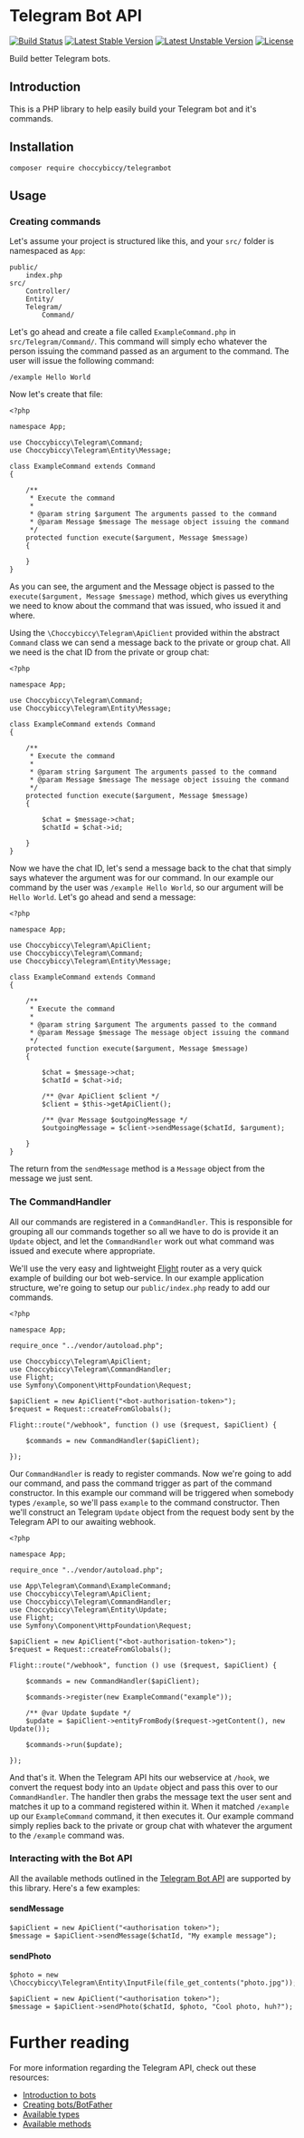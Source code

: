 # Telegram Bot API
[![Build Status](https://travis-ci.org/choccybiccy/telegrambot.svg?branch=master)](https://travis-ci.org/choccybiccy/telegrambot) 
[![Latest Stable Version](https://poser.pugx.org/choccybiccy/telegrambot/v/stable.svg)](https://packagist.org/packages/choccybiccy/telegrambot) 
[![Latest Unstable Version](https://poser.pugx.org/phpunit/phpunit/v/unstable)](//packagist.org/packages/phpunit/phpunit)
[![License](https://poser.pugx.org/choccybiccy/telegrambot/license.svg)](https://packagist.org/packages/choccybiccy/telegrambot)

Build better Telegram bots.

## Introduction
This is a PHP library to help easily build your Telegram bot and it's commands.

## Installation

    composer require choccybiccy/telegrambot

## Usage

### Creating commands
Let's assume your project is structured like this, and your `src/` folder is namespaced as `App`:

    public/
        index.php
    src/
        Controller/
        Entity/
        Telegram/
            Command/

Let's go ahead and create a file called `ExampleCommand.php` in `src/Telegram/Command/`. This command will simply
echo whatever the person issuing the command passed as an argument to the command. The user will issue the following
command:

    /example Hello World

Now let's create that file:

    <?php

    namespace App;

    use Choccybiccy\Telegram\Command;
    use Choccybiccy\Telegram\Entity\Message;

    class ExampleCommand extends Command
    {

        /**
         * Execute the command
         *
         * @param string $argument The arguments passed to the command
         * @param Message $message The message object issuing the command
         */
        protected function execute($argument, Message $message)
        {

        }
    }

As you can see, the argument and the Message object is passed to the `execute($argument, Message $message)` method,
which gives us everything we need to know about the command that was issued, who issued it and where.

Using the `\Choccybiccy\Telegram\ApiClient` provided within the abstract `Command` class we can send a message back to
the private or group chat. All we need is the chat ID from the private or group chat:

    <?php

    namespace App;

    use Choccybiccy\Telegram\Command;
    use Choccybiccy\Telegram\Entity\Message;

    class ExampleCommand extends Command
    {

        /**
         * Execute the command
         *
         * @param string $argument The arguments passed to the command
         * @param Message $message The message object issuing the command
         */
        protected function execute($argument, Message $message)
        {

            $chat = $message->chat;
            $chatId = $chat->id;

        }
    }

Now we have the chat ID, let's send a message back to the chat that simply says whatever the argument was for our
command. In our example our command by the user was `/example Hello World`, so our argument will be `Hello World`. Let's
go ahead and send a message:

    <?php

    namespace App;

    use Choccybiccy\Telegram\ApiClient;
    use Choccybiccy\Telegram\Command;
    use Choccybiccy\Telegram\Entity\Message;

    class ExampleCommand extends Command
    {

        /**
         * Execute the command
         *
         * @param string $argument The arguments passed to the command
         * @param Message $message The message object issuing the command
         */
        protected function execute($argument, Message $message)
        {

            $chat = $message->chat;
            $chatId = $chat->id;

            /** @var ApiClient $client */
            $client = $this->getApiClient();

            /** @var Message $outgoingMessage */
            $outgoingMessage = $client->sendMessage($chatId, $argument);

        }
    }

The return from the `sendMessage` method is a `Message` object from the message we just sent.

### The CommandHandler
All our commands are registered in a `CommandHandler`. This is responsible for grouping all our commands together so
all we have to do is provide it an `Update` object, and let the `CommandHandler` work out what command was issued
and execute where appropriate.

We'll use the very easy and lightweight [Flight](https://github.com/mikecao/flight/) router as a very quick example
of building our bot web-service. In our example application structure, we're going to setup our `public/index.php`
ready to add our commands.

    <?php

    namespace App;

    require_once "../vendor/autoload.php";

    use Choccybiccy\Telegram\ApiClient;
    use Choccybiccy\Telegram\CommandHandler;
    use Flight;
    use Symfony\Component\HttpFoundation\Request;

    $apiClient = new ApiClient("<bot-authorisation-token>");
    $request = Request::createFromGlobals();

    Flight::route("/webhook", function () use ($request, $apiClient) {

        $commands = new CommandHandler($apiClient);

    });

Our `CommandHandler` is ready to register commands. Now we're going to add our command, and pass the command trigger
as part of the command constructor. In this example our command will be triggered when somebody types `/example`, so
we'll pass `example` to the command constructor. Then we'll construct an Telegram `Update` object from the request body
sent by the Telegram API to our awaiting webhook.

    <?php

    namespace App;

    require_once "../vendor/autoload.php";

    use App\Telegram\Command\ExampleCommand;
    use Choccybiccy\Telegram\ApiClient;
    use Choccybiccy\Telegram\CommandHandler;
    use Choccybiccy\Telegram\Entity\Update;
    use Flight;
    use Symfony\Component\HttpFoundation\Request;

    $apiClient = new ApiClient("<bot-authorisation-token>");
    $request = Request::createFromGlobals();

    Flight::route("/webhook", function () use ($request, $apiClient) {

        $commands = new CommandHandler($apiClient);

        $commands->register(new ExampleCommand("example"));

        /** @var Update $update */
        $update = $apiClient->entityFromBody($request->getContent(), new Update());

        $commands->run($update);

    });

And that's it. When the Telegram API hits our webservice at `/hook`, we convert the request body into an `Update` object
and pass this over to our `CommandHandler`. The handler then grabs the message text the user sent and matches it up
to a command registered within it. When it matched `/example` up our `ExampleCommand` command, it then executes it. Our
example command simply replies back to the private or group chat with whatever the argument to the `/example` command
was.

### Interacting with the Bot API
All the available methods outlined in the [Telegram Bot API](https://core.telegram.org/bots/api#available-methods) are
supported by this library. Here's a few examples:

#### sendMessage

    $apiClient = new ApiClient("<authorisation token>");
    $message = $apiClient->sendMessage($chatId, "My example message");

#### sendPhoto

    $photo = new \Choccybiccy\Telegram\Entity\InputFile(file_get_contents("photo.jpg"));

    $apiClient = new ApiClient("<authorisation token>");
    $message = $apiClient->sendPhoto($chatId, $photo, "Cool photo, huh?");

# Further reading
For more information regarding the Telegram API, check out these resources:

* [Introduction to bots](https://core.telegram.org/bots)
* [Creating bots/BotFather](https://core.telegram.org/bots#botfather)
* [Available types](https://core.telegram.org/bots/api#available-types)
* [Available methods](https://core.telegram.org/bots/api#available-methods)